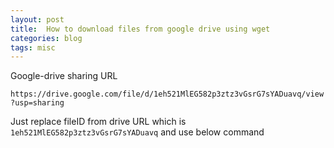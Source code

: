 ```yaml
---
layout: post
title:  How to download files from google drive using wget
categories: blog
tags: misc
---
```

Google-drive sharing URL

`https://drive.google.com/file/d/1eh521MlEG582p3ztz3vGsrG7sYADuavq/view?usp=sharing`

Just replace fileID from drive URL which is `1eh521MlEG582p3ztz3vGsrG7sYADuavq` and use below command

<script src="https://gist.github.com/x0v/17f88f6b06354af8ccd644e37f48418b.js"></script>



